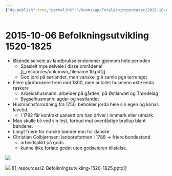 ```yaml
---
{"dg-publish":true,"permalink":"/Kunnskap/Forelesningsnotater/2015-10-06 Befolkningsutvikling 1520-1825/","tags":["hi110","forelesning"]}
---
```



# 2015-10-06 Befolkningsutvikling 1520-1825
* Økende selveie av landbrukseiendommer gjennom hele perioden
	* Spesielt mye selveie i disse områdene![[_resources/unknown_filename.10.pdf]]
	* God jord på sørlandet, men vanskelig å samle pga terrenget
* Flere gårdbrukere frem mot 1800, men antallet husmenn økte enda raskere
	* Arbeidshusmann: arbeider på gården, på Østlandet og Trøndelag
	* Bygselhusmann: agder og vestlandet
* Husmannsforordning fra 1750, beholder jorda hele sin egen og konas levetid.
	* I 1792 får kontrakt uansett om han driver i innmark eller utmark
* Man skulle bli ved sin lest, forbud mot overdådige bryllup blant bøndene.
* Langt friere for norske bønder enn for danske
* Christian Colbjørnsen: lanboreformen i 1788 -> friere bondestand
	* arbeidsplikt på gods
	* kunne ikke forlate godet uten godseieren tillatelse.

![](/img/user/_resources/IMG_20151119_112931.png)

![](/img/user/_resources/IMG_20151119_112942.png)
![[_resources/2-Befolkningsutvikling-1520-1825.pptx]]
